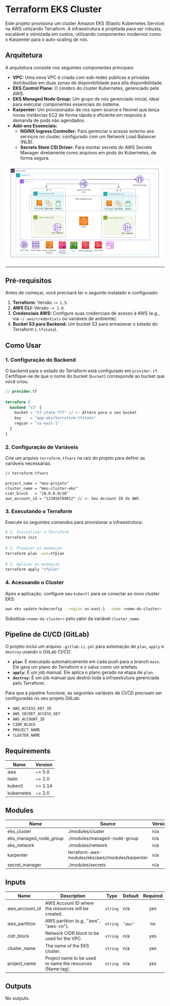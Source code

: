 # Terraform EKS Cluster

Este projeto provisiona um cluster Amazon EKS (Elastic Kubernetes Service) na AWS utilizando Terraform. A infraestrutura é projetada para ser robusta, escalável e otimizada em custos, utilizando componentes modernos como o Karpenter para o auto-scaling de nós.

## Arquitetura

A arquitetura consiste nos seguintes componentes principais:

*   **VPC:** Uma nova VPC é criada com sub-redes públicas e privadas distribuídas em duas zonas de disponibilidade para alta disponibilidade.
*   **EKS Control Plane:** O cérebro do cluster Kubernetes, gerenciado pela AWS.
*   **EKS Managed Node Group:** Um grupo de nós gerenciado inicial, ideal para executar componentes essenciais do sistema.
*   **Karpenter:** Um provisionador de nós open-source e flexível que lança novas instâncias EC2 de forma rápida e eficiente em resposta à demanda de pods não agendados.
*   **Add-ons Essenciais:**
    *   **NGINX Ingress Controller:** Para gerenciar o acesso externo aos serviços no cluster, configurado com um Network Load Balancer (NLB).
    *   **Secrets Store CSI Driver:** Para montar secrets do AWS Secrets Manager diretamente como arquivos em pods do Kubernetes, de forma segura.

![Diagrama do EKS](arquitetura/terraform-eks.drawio.png)

---

## Pré-requisitos

Antes de começar, você precisará ter o seguinte instalado e configurado:

1.  **Terraform:** Versão `~> 1.5`.
2.  **AWS CLI:** Versão `~> 2.0`.
3.  **Credenciais AWS:** Configure suas credenciais de acesso à AWS (e.g., via `~/.aws/credentials` ou variáveis de ambiente).
4.  **Bucket S3 para Backend:** Um bucket S3 para armazenar o estado do Terraform (`.tfstate`).

## Como Usar

### 1. Configuração do Backend

O backend para o estado do Terraform está configurado em `provider.tf`. Certifique-se de que o nome do bucket (`bucket`) corresponde ao bucket que você criou.

```terraform
// provider.tf

terraform {
  backend "s3" {
    bucket = "tf-state-777" // <- Altere para o seu bucket
    key    = "app-eks/terraform.tfstate"
    region = "us-east-1"
  }
}
```

### 2. Configuração de Variáveis

Crie um arquivo `terraform.tfvars` na raiz do projeto para definir as variáveis necessárias.

```hcl
// terraform.tfvars

project_name = "meu-projeto"
cluster_name = "meu-cluster-eks"
cidr_block   = "10.0.0.0/16"
aws_account_id = "123456789012" // <- Seu Account ID da AWS
```

### 3. Executando o Terraform

Execute os seguintes comandos para provisionar a infraestrutura:

```bash
# 1. Inicializar o Terraform
terraform init

# 2. Planejar as mudanças
terraform plan -out=tfplan

# 3. Aplicar as mudanças
terraform apply "tfplan"
```

### 4. Acessando o Cluster

Após a aplicação, configure seu `kubectl` para se conectar ao novo cluster EKS:

```bash
aws eks update-kubeconfig --region us-east-1 --name <nome-do-cluster>
```

Substitua `<nome-do-cluster>` pelo valor da variável `cluster_name`.

## Pipeline de CI/CD (GitLab)

O projeto inclui um arquivo `.gitlab-ci.yml` para automação de `plan`, `apply` e `destroy` usando o GitLab CI/CD.

*   **`plan`:** É executado automaticamente em cada push para a branch `main`. Ele gera um plano do Terraform e o salva como um artefato.
*   **`apply`:** É um job manual. Ele aplica o plano gerado na etapa de `plan`.
*   **`destroy`:** É um job manual que destrói toda a infraestrutura gerenciada pelo Terraform.

Para que a pipeline funcione, as seguintes variáveis de CI/CD precisam ser configuradas no seu projeto GitLab:
*   `AWS_ACCESS_KEY_ID`
*   `AWS_SECRET_ACCESS_KEY`
*   `AWS_ACCOUNT_ID`
*   `CIDR_BLOCK`
*   `PROJECT_NAME`
*   `CLUSTER_NAME`

<!-- BEGIN_TF_DOCS -->
## Requirements

| Name | Version |
|------|---------|
| <a name="requirement_aws"></a> aws | ~> 5.0 |
| <a name="requirement_helm"></a> helm | ~> 2.0 |
| <a name="requirement_kubectl"></a> kubectl | >= 1.14 |
| <a name="requirement_kubernetes"></a> kubernetes | ~> 2.0 |

## Modules

| Name | Source | Version |
|------|--------|---------|
| <a name="module_eks_cluster"></a> eks\_cluster | ./modules/cluster | n/a |
| <a name="module_eks_managed_node_group"></a> eks\_managed\_node\_group | ./modules/managed-node-group | n/a |
| <a name="module_eks_network"></a> eks\_network | ./modules/network | n/a |
| <a name="module_karpenter"></a> karpenter | terraform-aws-modules/eks/aws//modules/karpenter | n/a |
| <a name="module_secret_manager"></a> secret\_manager | ./modules/secrets | n/a |

## Inputs

| Name | Description | Type | Default | Required |
|------|-------------|------|---------|:--------:|
| <a name="input_aws_account_id"></a> aws\_account\_id | AWS Account ID where the resources will be created. | `string` | n/a | yes |
| <a name="input_aws_partition"></a> aws\_partition | AWS partition (e.g., "aws", "aws-cn"). | `string` | `"aws"` | no |
| <a name="input_cidr_block"></a> cidr\_block | Network CIDR block to be used for the VPC. | `string` | n/a | yes |
| <a name="input_cluster_name"></a> cluster\_name | The name of the EKS cluster. | `string` | n/a | yes |
| <a name="input_project_name"></a> project\_name | Project name to be used to name the resources (Name tag). | `string` | n/a | yes |

## Outputs

No outputs.
<!-- END_TF_DOCS -->